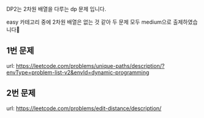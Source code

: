 DP2는 2차원 배열을 다루는 dp 문제 입니다. 

easy 카테고리 중에 2차원 배열은 없는 것 같아 두 문제 모두 medium으로 출제하였습니다🥺

## 1번 문제
url: https://leetcode.com/problems/unique-paths/description/?envType=problem-list-v2&envId=dynamic-programming

## 2번 문제 
url: https://leetcode.com/problems/edit-distance/description/

